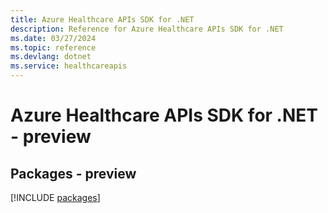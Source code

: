 ```yaml
---
title: Azure Healthcare APIs SDK for .NET
description: Reference for Azure Healthcare APIs SDK for .NET
ms.date: 03/27/2024
ms.topic: reference
ms.devlang: dotnet
ms.service: healthcareapis
---
```

# Azure Healthcare APIs SDK for .NET - preview
## Packages - preview
[!INCLUDE [packages](healthcare-apis-index.md)]